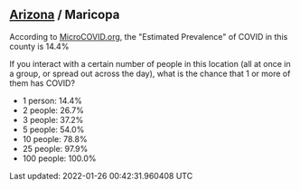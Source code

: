 
## [Arizona](/united-states/arizona) / Maricopa

According to [MicroCOVID.org](http://microcovid.org),
the "Estimated Prevalence" of COVID in this county is 14.4%

If you interact with a certain number of people in this location
(all at once in a group, or spread out across the day), what is the chance that
1 or more of them has COVID?

- 1 person: 14.4%
- 2 people: 26.7%
- 3 people: 37.2%
- 5 people: 54.0%
- 10 people: 78.8%
- 25 people: 97.9%
- 100 people: 100.0%

Last updated: 2022-01-26 00:42:31.960408 UTC
